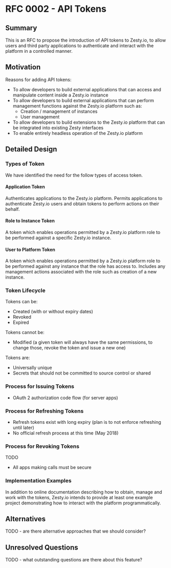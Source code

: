 # RFC 0002 - API Tokens

## Summary

This is an RFC to propose the introduction of API tokens to Zesty.io, to allow users and third party applications to authenticate and interact with the platform in a controlled manner.

## Motivation

Reasons for adding API tokens:

* To allow developers to build external applications that can access and manipulate content inside a Zesty.io instance
* To allow developers to build external applications that can perform management functions against the Zesty.io platform such as:
  * Creation / management of instances
  * User management
* To allow developers to build extensions to the Zesty.io platform that can be integrated into existing Zesty interfaces
* To enable entirely headless operation of the Zesty.io platform

## Detailed Design

### Types of Token

We have identified the need for the follow types of access token.

#### Application Token

Authenticates applications to the Zesty.io platform.  Permits applications to authenticate Zesty.io users and obtain tokens to perform actions on their behalf.

#### Role to Instance Token

A token which enables operations permitted by a Zesty.io platform role to be performed against a specific Zesty.io instance.

#### User to Platform Token

A token which enables operations permitted by a Zesty.io platform role to be performed against any instance that the role has access to.  Includes any management actions associated with the role such as creation of a new instance.

### Token Lifecycle

Tokens can be:

* Created (with or without expiry dates)
* Revoked
* Expired

Tokens cannot be:

* Modified (a given token will always have the same permissions, to change those, revoke the token and issue a new one)

Tokens are:

* Universally unique
* Secrets that should not be committed to source control or shared

### Process for Issuing Tokens

* OAuth 2 authorization code flow (for server apps)

### Process for Refreshing Tokens

* Refresh tokens exist with long expiry (plan is to not enforce refreshing until later)
* No official refresh process at this time (May 2018)


### Process for Revoking Tokens

TODO

* All apps making calls must be secure

### Implementation Examples

In addition to online documentation describing how to obtain, manage and work with the tokens, Zesty.io intends to provide at least one example project demonstrating how to interact with the platform programmatically.

## Alternatives

TODO - are there alternative approaches that we should consider?

## Unresolved Questions

TODO - what outstanding questions are there about this feature?
